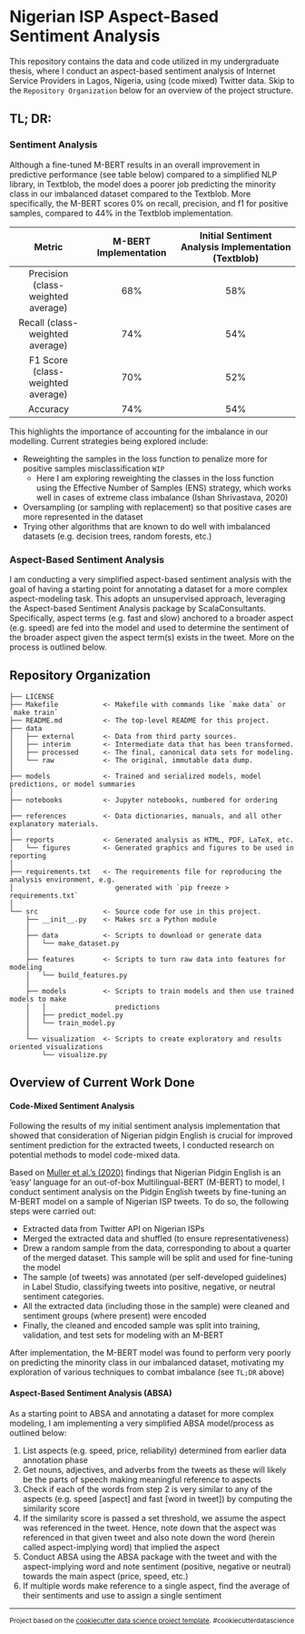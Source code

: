 Nigerian ISP Aspect-Based Sentiment Analysis
==============================
This repository contains the data and code utilized in my undergraduate thesis, where I conduct an aspect-based sentiment analysis of Internet Service Providers in Lagos, Nigeria, using (code mixed) Twitter data. Skip to the `Repository Organization` below for an overview of the project structure.

## TL; DR:

### Sentiment Analysis
Although a fine-tuned M-BERT results in an overall improvement in predictive performance (see table below) compared to a simplified NLP library, in Textblob, the model does a poorer job predicting the minority class in our imbalanced dataset compared to the Textblob. More specifically, the M-BERT scores 0% on recall, precision, and f1 for positive samples, compared to 44% in the Textblob implementation.

|               Metric               | M-BERT Implementation | Initial Sentiment Analysis Implementation (Textblob) |
|:----------------------------------:|:---------------------:|:----------------------------------------------------:|
| Precision (class-weighted average) |          68%          |                          58%                         |
|   Recall (class-weighted average)  |          74%          |                          54%                         |
|  F1 Score (class-weighted average) |          70%          |                          52%                         |
|              Accuracy              |          74%          |                          54%                         |

This highlights the importance of accounting for the imbalance in our modelling. Current strategies being explored include:
- Reweighting the samples in the loss function to penalize more for positive samples misclassification `WIP`
    - Here I am exploring reweighting the classes in the loss function using the Effective Number of Samples (ENS) strategy, which works well in cases of extreme class imbalance (Ishan Shrivastava, 2020)
- Oversampling (or sampling with replacement) so that positive cases are more represented in the dataset
- Trying other algorithms that are known to do well with imbalanced datasets (e.g. decision trees, random forests, etc.)

### Aspect-Based Sentiment Analysis
I am conducting a very simplified aspect-based sentiment analysis with the goal of having a starting point for annotating a dataset for a more complex aspect-modeling task. This adopts an unsupervised approach, leveraging the Aspect-based Sentiment Analysis package by ScalaConsultants. Specifically, aspect terms (e.g. fast and slow) anchored to a broader aspect (e.g. speed) are fed into the model and used to determine the sentiment of the broader aspect given the aspect term(s) exists in the tweet. More on the process is outlined below.


Repository Organization
------------

    ├── LICENSE
    ├── Makefile           <- Makefile with commands like `make data` or `make train`
    ├── README.md          <- The top-level README for this project.
    ├── data
    │   ├── external       <- Data from third party sources.
    │   ├── interim        <- Intermediate data that has been transformed.
    │   ├── processed      <- The final, canonical data sets for modeling.
    │   └── raw            <- The original, immutable data dump.
    │
    ├── models             <- Trained and serialized models, model predictions, or model summaries
    │
    ├── notebooks          <- Jupyter notebooks, numbered for ordering
    │
    ├── references         <- Data dictionaries, manuals, and all other explanatory materials.
    │
    ├── reports            <- Generated analysis as HTML, PDF, LaTeX, etc.
    │   └── figures        <- Generated graphics and figures to be used in reporting
    │
    ├── requirements.txt   <- The requirements file for reproducing the analysis environment, e.g.
    │                         generated with `pip freeze > requirements.txt`
    │
    └── src                <- Source code for use in this project.
        ├── __init__.py    <- Makes src a Python module
        │
        ├── data           <- Scripts to download or generate data
        │   └── make_dataset.py
        │
        ├── features       <- Scripts to turn raw data into features for modeling
        │   └── build_features.py
        │
        ├── models         <- Scripts to train models and then use trained models to make
        │   │                 predictions
        │   ├── predict_model.py
        │   └── train_model.py
        │
        └── visualization  <- Scripts to create exploratory and results oriented visualizations
            └── visualize.py
    
Overview of Current Work Done
------------

#### Code-Mixed Sentiment Analysis
Following the results of my initial sentiment analysis implementation that showed that consideration of Nigerian pidgin English is crucial for improved sentiment prediction for the extracted tweets, I conducted research on potential methods to model code-mixed data. 

Based on [Muller et al.’s (2020)](http://pauillac.inria.fr/~seddah/Unseen_languages_Mbert.pdf) findings that Nigerian Pidgin English is an ‘easy’ language for an out-of-box Multilingual-BERT (M-BERT) to model, I conduct sentiment analysis on the Pidgin English tweets by fine-tuning an M-BERT model on a sample of Nigerian ISP tweets. To do so, the following steps were carried out:
- Extracted data from Twitter API on Nigerian ISPs
- Merged the extracted data and shuffled (to ensure representativeness)
- Drew a random sample from the data, corresponding to about a quarter of the merged dataset. This sample will be split and used for fine-tuning the model
- The sample (of tweets) was annotated (per self-developed guidelines) in Label Studio, classifying tweets into positive, negative, or neutral sentiment categories.
- All the extracted data (including those in the sample) were cleaned and sentiment groups (where present) were encoded
- Finally, the cleaned and encoded sample was split into training, validation, and test sets for modeling with an M-BERT

After implementation, the M-BERT model was found to perform very poorly on predicting the minority class in our imbalanced dataset, motivating my exploration of various techniques to combat imbalance (see `TL;DR` above)

#### Aspect-Based Sentiment Analysis (ABSA)
As a starting point to ABSA and annotating a dataset for more complex modeling, I am implementing a very simplified ABSA model/process as outlined below:
1. List aspects (e.g. speed, price, reliability) determined from earlier data annotation phase
2. Get nouns, adjectives, and adverbs from the tweets as these will likely be the parts of speech making meaningful reference to aspects
3. Check if each of the words from step 2 is very similar to any of the aspects (e.g. speed [aspect] and fast [word in tweet]) by computing the similarity score
4. If the similarity score is passed a set threshold, we assume the aspect was referenced in the tweet. Hence, note down that the aspect was referenced in that given tweet and also note down the word (herein called aspect-implying word) that implied the aspect
5. Conduct ABSA using the ABSA package with the tweet and with the aspect-implying word and note sentiment (positive, negative or neutral) towards the main aspect (price, speed, etc.)
6. If multiple words make reference to a single aspect, find the average of their sentiments and use to assign a single sentiment




--------

<p><small>Project based on the <a target="_blank" href="https://drivendata.github.io/cookiecutter-data-science/">cookiecutter data science project template</a>. #cookiecutterdatascience</small></p>
